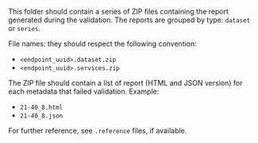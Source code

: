 This folder should contain a series of ZIP files containing the report generated during the validation.
The reports are grouped by type: `dataset` or `series`.

File names: they should respect the following convention:

 - `<endpoint_uuid>.dataset.zip`
 - `<endpoint_uuid>.services.zip`

The ZIP file should contain a list of report (HTML and JSON version) for each metadata that failed validation.
Example:

- `21-40_8.html`
- `21-40_8.json`

For further reference, see `.reference` files, if available.